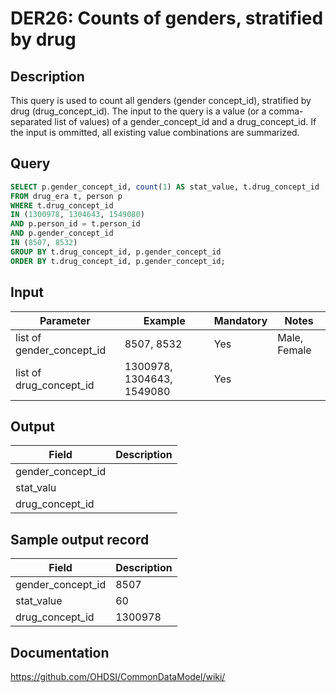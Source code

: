 <!---
Group:drug era
Name:DER26 Counts of genders, stratified by drug
Author:Patrick Ryan
CDM Version: 5.0
-->

# DER26: Counts of genders, stratified by drug

## Description
This query is used to count all genders (gender concept_id), stratified by drug (drug_concept_id). The input to the query is a value (or a comma-separated list of values) of a gender_concept_id and a drug_concept_id. If the input is ommitted, all existing value combinations are summarized.

## Query
```sql
SELECT p.gender_concept_id, count(1) AS stat_value, t.drug_concept_id
FROM drug_era t, person p
WHERE t.drug_concept_id
IN (1300978, 1304643, 1549080)
AND p.person_id = t.person_id
AND p.gender_concept_id
IN (8507, 8532)
GROUP BY t.drug_concept_id, p.gender_concept_id
ORDER BY t.drug_concept_id, p.gender_concept_id;
```

## Input

| Parameter |  Example |  Mandatory |  Notes |
| --- | --- | --- | --- |
| list of gender_concept_id | 8507, 8532 | Yes | Male, Female |
| list of drug_concept_id | 1300978, 1304643, 1549080 | Yes |   |

## Output

|  Field |  Description |
| --- | --- | 
| gender_concept_id |   |
| stat_valu |   |
| drug_concept_id |   |

## Sample output record

|  Field |  Description |
| --- | --- |
| gender_concept_id | 8507 |
| stat_value | 60 |
| drug_concept_id | 1300978 |



## Documentation
https://github.com/OHDSI/CommonDataModel/wiki/
